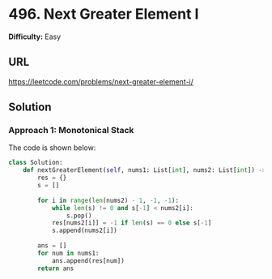 # 496. Next Greater Element I
**Difficulty:** Easy

## URL

https://leetcode.com/problems/next-greater-element-i/

## Solution

### Approach 1: Monotonical Stack

The code is shown below:

```python
class Solution:
    def nextGreaterElement(self, nums1: List[int], nums2: List[int]) -> List[int]:
        res = {}
        s = []
        
        for i in range(len(nums2) - 1, -1, -1):
            while len(s) != 0 and s[-1] < nums2[i]:
                s.pop()
            res[nums2[i]] = -1 if len(s) == 0 else s[-1]
            s.append(nums2[i])
            
        ans = []
        for num in nums1:
            ans.append(res[num])
        return ans
```

